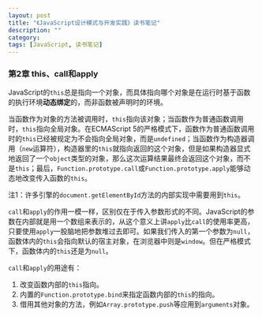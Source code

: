 ```yaml
---
layout: post
title: "《JavaScript设计模式与开发实践》读书笔记"
description: ""
category: 
tags: [JavaScript, 读书笔记]
---
```


### 第2章 this、call和apply

JavaScript的`this`总是指向一个对象，而具体指向哪个对象是在运行时基于函数的执行环境**动态绑定**的，而非函数被声明时的环境。

当函数作为对象的方法被调用时，`this`指向该对象；当函数作为普通函数调用时，`this`指向全局对象。在ECMAScript
5的严格模式下，函数作为普通函数调用时的`this`已经被规定为不会指向全局对象，而是`undefined`；当函数作为构造器调用（`new`运算符），构造器里的`this`就指向返回的这个对象，但是如果构造器显式地返回了一个`object`类型的对象，那么这次运算结果最终会返回这个对象，而不是`this`；最后，`Function.prototype.call`或`Function.prototype.apply`能够动态地改变传入函数的`this`。

注1：许多引擎的`document.getElementById`方法的内部实现中需要用到`this`。

`call`和`apply`的作用一模一样，区别仅在于传入参数形式的不同。JavaScript的参数在内部就是用一个数组来表示的，从这个意义上讲`apply`比`call`的使用率更高，只要使用`apply`一股脑地把参数堆过去即可。如果我们传入的第一个参数为`null`，函数体内的`this`会指向默认的宿主对象，在浏览器中则是`window`。但在严格模式下，函数体内的`this`还是为`null`。

`call`和`apply`的用途有：

1. 改变函数内部的`this`指向。
2. 内置的`Function.prototype.bind`来指定函数内部的`this`的指向。
3. 借用其他对象的方法，例如`Array.prototype.push`等应用到`arguments`对象。
